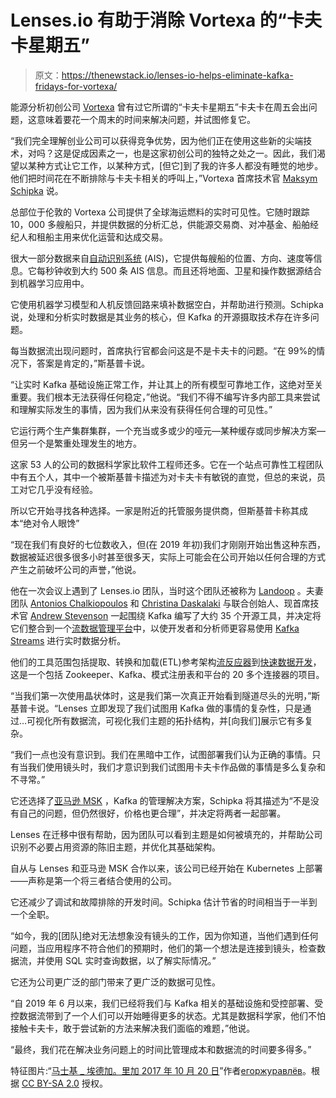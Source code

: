 # Lenses.io 有助于消除 Vortexa 的“卡夫卡星期五”

> 原文：<https://thenewstack.io/lenses-io-helps-eliminate-kafka-fridays-for-vortexa/>

能源分析初创公司 [Vortexa](https://www.vortexa.com/) 曾有过它所谓的“卡夫卡星期五”卡夫卡在周五会出问题，这意味着要花一个周末的时间来解决问题，并试图修复它。

“我们完全理解创业公司可以获得竞争优势，因为他们正在使用这些新的尖端技术，对吗？这是促成因素之一，也是这家初创公司的独特之处之一。因此，我们渴望以某种方式让它工作，以某种方式，[但它]到了我的许多人都没有睡觉的地步。他们把时间花在不断排除与卡夫卡相关的呼叫上，”Vortexa 首席技术官 [Maksym Schipka](https://www.linkedin.com/in/mschipka/?originalSubdomain=uk) 说。

总部位于伦敦的 Vortexa 公司提供了全球海运燃料的实时可见性。它随时跟踪 10，000 多艘船只，并提供数据的分析汇总，供能源交易商、对冲基金、船舶经纪人和租船主用来优化运营和达成交易。

很大一部分数据来自[自动识别系统](https://www.navcen.uscg.gov/?pageName=aismain) (AIS)，它提供每艘船的位置、方向、速度等信息。它每秒钟收到大约 500 条 AIS 信息。而且还将地面、卫星和操作数据源结合到机器学习应用中。

它使用机器学习模型和人机反馈回路来填补数据空白，并帮助进行预测。Schipka 说，处理和分析实时数据是其业务的核心，但 Kafka 的开源摄取技术存在许多问题。

每当数据流出现问题时，首席执行官都会问这是不是卡夫卡的问题。“在 99%的情况下，答案是肯定的，”斯基普卡说。

“让实时 Kafka 基础设施正常工作，并让其上的所有模型可靠地工作，这绝对至关重要。我们根本无法获得任何稳定，”他说。“我们不得不编写许多内部工具来尝试和理解实际发生的事情，因为我们从来没有获得任何合理的可见性。”

它运行两个生产集群集群，一个充当或多或少的哑元—某种缓存或同步解决方案—但另一个是繁重处理发生的地方。

这家 53 人的公司的数据科学家比软件工程师还多。它在一个站点可靠性工程团队中有五个人，其中一个被斯基普卡描述为对卡夫卡有敏锐的直觉，但总的来说，员工对它几乎没有经验。

所以它开始寻找各种选择。一家是附近的托管服务提供商，但斯基普卡称其成本“绝对令人眼馋”

“现在我们有良好的七位数收入，但(在 2019 年初)我们才刚刚开始出售这种东西，数据被延迟很多很多小时甚至很多天，实际上可能会在公司开始以任何合理的方式产生之前破坏公司的声誉，”他说。

他在一次会议上遇到了 Lenses.io 团队，当时这个团队还被称为 [Landoop](https://thenewstack.io/landoop-lenses-promises-ease-application-development-kafka-streams/) 。夫妻团队 [Antonios Chalkiopoulos](https://www.linkedin.com/in/antwnis/) 和 [Christina Daskalaki](https://www.linkedin.com/in/chdask/) 与联合创始人、现首席技术官 [Andrew Stevenson](https://www.linkedin.com/in/datamountaineer/?originalSubdomain=nl) 一起围绕 Kafka 编写了大约 35 个开源工具，并决定将它们整合到一个[流数据管理平台](https://github.com/lenses)中，以使开发者和分析师更容易使用 [Kafka Streams](https://kafka.apache.org/documentation/streams/) 进行实时数据分析。

他们的工具范围包括提取、转换和加载(ETL)参考架构[流反应器](https://github.com/Landoop/stream-reactor)到[快速数据开发](https://github.com/Landoop/fast-data-dev)，这是一个包括 Zookeeper、Kafka、模式注册表和平台的 20 多个连接器的项目。

“当我们第一次使用晶状体时，这是我们第一次真正开始看到隧道尽头的光明，”斯基普卡说。“Lenses 立即发现了我们试图用 Kafka 做的事情的复杂性，只是通过…可视化所有数据流，可视化我们主题的拓扑结构，并[向我们]展示它有多复杂。

“我们一点也没有意识到。我们在黑暗中工作，试图部署我们认为正确的事情。只有当我们使用镜头时，我们才意识到我们试图用卡夫卡作品做的事情是多么复杂和不寻常。”

它还选择了[亚马逊 MSK](https://aws.amazon.com/msk/) ，Kafka 的管理解决方案，Schipka 将其描述为“不是没有自己的问题，但仍然很好，价格也更合理”，并决定将两者一起部署。

Lenses 在迁移中很有帮助，因为团队可以看到主题是如何被填充的，并帮助公司识别不必要占用资源的陈旧主题，并优化其基础架构。

自从与 Lenses 和亚马逊 MSK 合作以来，该公司已经开始在 Kubernetes 上部署——声称是第一个将三者结合使用的公司。

它还减少了调试和故障排除的开发时间。Schipka 估计节省的时间相当于一半到一个全职。

“如今，我的[团队]绝对无法想象没有镜头的工作，因为你知道，当他们遇到任何问题，当应用程序不符合他们的预期时，他们的第一个想法是连接到镜头，检查数据流，并使用 SQL 实时查询数据，以了解实际情况。”

它还为公司更广泛的部门带来了更广泛的数据可见性。

“自 2019 年 6 月以来，我们已经将我们与 Kafka 相关的基础设施和受控部署、受控数据流带到了一个人们可以开始睡得更多的状态。尤其是数据科学家，他们不怕接触卡夫卡，敢于尝试新的方法来解决我们面临的难题，”他说。

“最终，我们花在解决业务问题上的时间比管理成本和数据流的时间要多得多。”

特征图片:“[马士基 _ 埃德加。里加 2017 年 10 月 20 日](https://www.flickr.com/photos/142171772@N06/25691270798/in/photolist-F9ftJN-2gb7QS1-fo9LzZ-RF7w6W-2h6Egr5-2hHvQjN-UeAJeo-MJs4E3-npzi8K-JW1Pyy-g8ch6N-HJhS57-4RNyjz-28NFucm-HaT6E7-6RAb6B-6UHnM2-b4kqXH-b4kr9F-b4krdc-b4kqTV-b4krgD-b4kr2F-2gNK6gx-5y2Rru-2hNDYMt-2iwXKwH-nvSubP-2gdmuNg-pnAnJB-eeQq9Y-2hNGBt8-6oeTQw-8qaEjV-2gWNgDw-fm9a8H-8qdTnh-SZ8ugW-8qdNxA-bdD3NP-HhhneC-KMWQUs-2coTU7k-2hAz9am-cBc19m-GLcsLo-b4kr6p-b4kqW6-9fEJ22-b4kqPZ)”作者[егоржуравлёв](https://www.flickr.com/photos/142171772@N06/)。根据 [CC BY-SA 2.0](https://creativecommons.org/licenses/by/2.0/) 授权。

<svg xmlns:xlink="http://www.w3.org/1999/xlink" viewBox="0 0 68 31" version="1.1"><title>Group</title> <desc>Created with Sketch.</desc></svg>